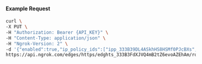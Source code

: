 <!-- Code generated for API Clients. DO NOT EDIT. -->

#### Example Request

```bash
curl \
-X PUT \
-H "Authorization: Bearer {API_KEY}" \
-H "Content-Type: application/json" \
-H "Ngrok-Version: 2" \
-d '{"enabled":true,"ip_policy_ids":["ipp_333B39DL4ASkhHS8HSMf0PJcBXs","ipp_333B3BQz0WbwmgePV15DF5V6rDG"]}' \
https://api.ngrok.com/edges/https/edghts_333B3FdXJVQ4mB2tZ6evoAZEhAm/routes/edghtsrt_333B3AwNLFl383Tzxhx65PMCtln/ip_restriction
```
